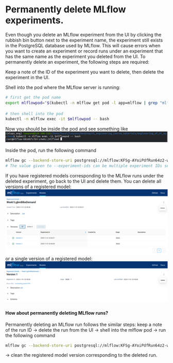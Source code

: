 # Permanently delete MLflow experiments.
Even though you delete an MLflow experiment from the UI by clicking the rubbish bin button next to the experiment name, the experiment still exists in the PostgreSQL database used by MLflow. This will cause errors when you want to create an experiment or record runs under an experiment that has the same name as the experiment you deleted from the UI. To permanently delete an experiment, the following steps are required: 

Keep a note of the ID of the experiment you want to delete, then delete the experiment in the UI.

Shell into the pod where the MLflow server is running:
```bash
# first get the pod name
export mlflowpod="$(kubectl -n mlflow get pod -l app=mlflow | grep "mlflow-"|cut -d' ' -f1)"

# then shell into the pod
kubectl -n mlflow exec -it $mlflowpod -- bash
```
Now you should be inside the pod and see something like 
<img src="../images/shell-mlflow-pod.png">

Inside the pod, run the following command
```bash
mlflow gc --backend-store-uri postgresql://mlflow:KFSg-AYoiPdfRun64z2-w89Kk7z5cJL2IbVvSd3l8Og@postgres:5432/mlflowdb --experiment-ids <the-id-of-the-experiment-you-deleted-on-ui>
# The value given to --experiment-ids can be multiple experiment IDs separated by comma. If experiment-ids are not given, all experiments you deleted on the UI will be permanently deleted. For more info of mlflow gc, check https://mlflow.org/docs/2.9.2/cli.html?highlight=mlflow%20gc#mlflow-gc
```

If you have registered models corresponding to the MLflow runs under the deleted experiment, go back to the UI and delete them. You can delete all versions of a registered model:
<img src="../images/delete-all-versions-registered-model.png" />
or a single version of a registered model:
<img src="../images/delete-single-version-registered-model.png" />

#### How about permanently deleting MLflow runs?
Permanently deleting an MLflow run follows the similar steps: keep a note of the run ID -> delete the run from the UI -> shell into the mlflow pod -> run the following command
```bash
mlflow gc --backend-store-uri postgresql://mlflow:KFSg-AYoiPdfRun64z2-w89Kk7z5cJL2IbVvSd3l8Og@postgres:5432/mlflowdb --run-ids <your-deleted-run-id>
```
 -> clean the registered model version corresponding to the deleted run. 